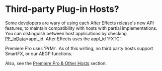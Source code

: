 # Third-party Plug-in Hosts?

Some developers are wary of using each After Effects release's new API features, to maintain compatibility with hosts with partial implementations. You can distinguish between host applications by checking [PF_InData](../effect-basics/PF_InData.md#effect-basics-pf-indata)>appl_id. After Effects uses the appl_id 'FXTC'.

Premiere Pro uses 'PrMr'. As of this writing, no third party hosts support SmartFX, or our AEGP functions.

Also, see the [Premiere Pro & Other Hosts](../ppro/ppro.md#ppro-ppro) section.
